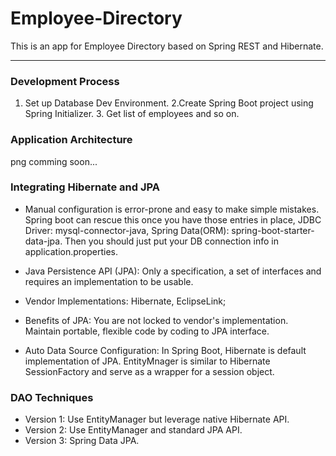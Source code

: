 # Employee-Directory
This is an app for Employee Directory based on Spring REST and Hibernate.

---

### Development Process 
1. Set up Database Dev Environment. 2.Create Spring Boot project using Spring Initializer. 3. Get list of employees and so on.

### Application Architecture

png comming soon...

### Integrating Hibernate and JPA

- Manual configuration is error-prone and easy to make simple mistakes. Spring boot can rescue this once you have those entries in place, JDBC Driver: mysql-connector-java, Spring Data(ORM): spring-boot-starter-data-jpa. Then you should just put your DB connection info in application.properties.

- Java Persistence API (JPA): Only a specification, a set of interfaces and requires an implementation to be usable.

- Vendor Implementations: Hibernate, EclipseLink;

- Benefits of JPA: You are not locked to vendor's implementation. Maintain portable, flexible code by coding to JPA interface.

- Auto Data Source Configuration: In Spring Boot, Hibernate is default implementation of JPA. EntityMnager is similar to Hibernate SessionFactory and serve as a wrapper for a session object.

### DAO Techniques

- Version 1: Use EntityManager but leverage native Hibernate API.
- Version 2: Use EntityManager and standard JPA API.
- Version 3: Spring Data JPA.


